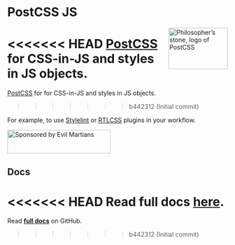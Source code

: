 # PostCSS JS

<img align="right" width="135" height="95"
     title="Philosopher’s stone, logo of PostCSS"
     src="https://postcss.org/logo-leftp.svg">

<<<<<<< HEAD
[PostCSS] for CSS-in-JS and styles in JS objects.
=======
[PostCSS] for for CSS-in-JS and styles in JS objects.
>>>>>>> b442312 (Initial commit)

For example, to use [Stylelint] or [RTLCSS] plugins in your workflow.

<a href="https://evilmartians.com/?utm_source=postcss-js">
  <img src="https://evilmartians.com/badges/sponsored-by-evil-martians.svg"
       alt="Sponsored by Evil Martians" width="236" height="54">
</a>

[Stylelint]: https://github.com/stylelint/stylelint
[PostCSS]:   https://github.com/postcss/postcss
[RTLCSS]:    https://github.com/MohammadYounes/rtlcss


## Docs
<<<<<<< HEAD
Read full docs **[here](https://github.com/postcss/postcss-js#readme)**.
=======
Read **[full docs](https://github.com/postcss/postcss-js#readme)** on GitHub.
>>>>>>> b442312 (Initial commit)
